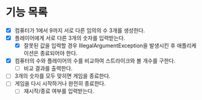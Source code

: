# 기능 목록
- [x] 컴퓨터가 1에서 9까지 서로 다른 임의의 수 3개를 생성한다. 
- [x] 플레이어에게 서로 다른 3개의 숫자를 입력받는다.
  - [x] 잘못된 값을 입력할 경우 IllegalArgumentException을 발생시킨 후 애플리케이션은 종료되어야 한다.
- [x] 컴퓨터의 수와 플레이어의 수를 비교하여 스트라이크와 볼 개수를 구한다.
  - [ ] 비교 결과를 출력한다.
- [ ] 3개의 숫자를 모두 맞히면 게임을 종료한다.
- [ ] 게임을 다시 시작하거나 완전히 종료한다. 
  - [ ] 재시작/종료 여부를 입력받는다.
